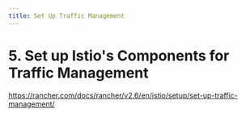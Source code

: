 ```yaml
---
title: Set Up Traffic Management
---
```


# 5. Set up Istio's Components for Traffic Management

https://rancher.com/docs/rancher/v2.6/en/istio/setup/set-up-traffic-management/